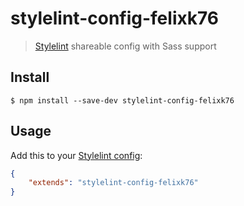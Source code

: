 # stylelint-config-felixk76

> [Stylelint](https://stylelint.io) shareable config with Sass support

## Install

```
$ npm install --save-dev stylelint-config-felixk76
```

## Usage

Add this to your [Stylelint config](https://stylelint.io/user-guide/configuration/):

```json
{
	"extends": "stylelint-config-felixk76"
}
```
